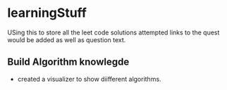# learningStuff
USing this to store all the leet code solutions attempted links to the quest would be added as well as question text.

## Build Algorithm knowlegde 
- created a visualizer to show diifferent algorithms.
